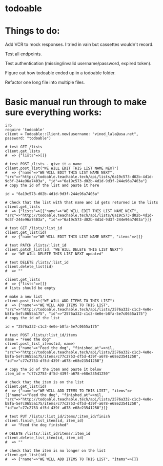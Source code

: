 # todoable

# Things to do:

Add VCR to mock responses.  I tried in vain but cassettes wouldn't record.

Test all endpoints.

Test authentication (missing/invalid username/password, expired token).

Figure out how todoable ended up in a todoable folder.

Refactor one long file into multiple files.

# Basic manual run through to make sure everything works:

```
irb
require 'todoable'
client = Todoable::Client.new(username: "vinod_lala@usa.net", password: "todoable")
```
```
# test GET /lists
client.get_lists
#  => {"lists"=>[]}
```
```
# test POST /lists - give it a name
client.post_list("WE WILL EDIT THIS LIST NAME NEXT")
#  => {"name"=>"WE WILL EDIT THIS LIST NAME NEXT", "src"=>"http://todoable.teachable.tech/api/lists/6a19c573-d02b-4d1d-9d3f-244e96a7403a", "id"=>"6a19c573-d02b-4d1d-9d3f-244e96a7403a"}
# copy the id of the list and paste it here
```

```
id = "6a19c573-d02b-4d1d-9d3f-244e96a7403a"
```

```
# Check that the list with that name and id gets returned in the lists
client.get_lists
#  => {"lists"=>[{"name"=>"WE WILL EDIT THIS LIST NAME NEXT", "src"=>"http://todoable.teachable.tech/api/lists/6a19c573-d02b-4d1d-9d3f-244e96a7403a", "id"=>"6a19c573-d02b-4d1d-9d3f-244e96a7403a"}]}
```

```
# test GET /lists/:list_id
client.get_list(id)
#  => {"name"=>"WE WILL EDIT THIS LIST NAME NEXT", "items"=>[]}
```

```
# test PATCH /lists/:list_id
client.patch_list(id, "WE WILL DELETE THIS LIST NEXT")
#  => "WE WILL DELETE THIS LIST NEXT updated"
```
```
# test DELETE /lists/:list_id
client.delete_list(id)
#  => ""
```
```
client.get_lists
#  => {"lists"=>[]}
# lists should be empty
```
```
# make a new list
client.post_list("WE WILL ADD ITEMS TO THIS LIST")
#  => {"name"=>"WE WILL ADD ITEMS TO THIS LIST", "src"=>"http://todoable.teachable.tech/api/lists/2576a332-c1c3-4e0e-b8fa-5e7c0655a175", "id"=>"2576a332-c1c3-4e0e-b8fa-5e7c0655a175"}
# copy the id of the list
```
```
id = "2576a332-c1c3-4e0e-b8fa-5e7c0655a175"
```
```
# test POST /lists/:list_id/items
name = "Feed the dog"
client.post_list_items(id, name)
#  => {"name"=>"Feed the dog", "finished_at"=>nil, "src"=>"http://todoable.teachable.tech/api/lists/2576a332-c1c3-4e0e-b8fa-5e7c0655a175/items/c77c2753-df5d-439f-a678-e68e23541250", "id"=>"c77c2753-df5d-439f-a678-e68e23541250"}
```
```
# copy the id of the item and paste it below
item_id = "c77c2753-df5d-439f-a678-e68e23541250"
```
```
# check that the item is on the list
client.get_list(id)
#  => {"name"=>"WE WILL ADD ITEMS TO THIS LIST", "items"=>[{"name"=>"Feed the dog", "finished_at"=>nil, "src"=>"http://todoable.teachable.tech/api/lists/2576a332-c1c3-4e0e-b8fa-5e7c0655a175/items/c77c2753-df5d-439f-a678-e68e23541250", "id"=>"c77c2753-df5d-439f-a678-e68e23541250"}]}
```
```
# test PUT /lists/:list_id/items/:item_id/finish
client.finish_list_item(id, item_id)
#  => "Feed the dog finished"
```
```
# DELETE /lists/:list_id/items/:item_id
client.delete_list_item(id, item_id)
#  => ""
```
```
# check that the item is no longer on the list
client.get_list(id)
#  => {"name"=>"WE WILL ADD ITEMS TO THIS LIST", "items"=>[]}
```